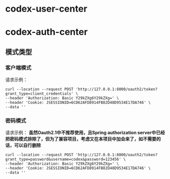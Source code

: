 # codex-user-center


# codex-auth-center
## 模式类型




### 客户端模式

请求示例：

```shell
curl --location --request POST 'http://127.0.0.1:8000/oauth2/token?grant_type=client_credentials' \
--header 'Authorization: Basic Y29kZXg6Y29kZXg=' \
--header 'Cookie: JSESSIONID=6CD62AFD8914FB82D48D9534E17DA746' \
--data ''
```

### 密码模式

请求示例：
**虽然Oauth2.1中不推荐使用，且Spring authorization server中已经把密码模式排除了，但为了兼容项目，考虑又在本项目中加会来了，如不需要的话，可以自行删除**
```shell
curl --location --request POST 'http://127.0.0.1:8000/oauth2/token?grant_type=password&username=codex&password=123456' \
--header 'Authorization: Basic Y29kZXg6Y29kZXg=' \
--header 'Cookie: JSESSIONID=6CD62AFD8914FB82D48D9534E17DA746' \
--data ''
```





